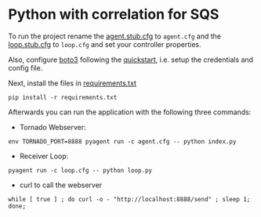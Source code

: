 # Python with correlation for SQS

To run the project rename the [agent.stub.cfg](agent.stub.cfg) to `agent.cfg` and the [loop.stub.cfg](loop.stub.cfg) to `loop.cfg` and
set your controller properties.

Also, configure [boto3](https://github.com/boto/boto3) following the [quickstart](https://github.com/boto/boto3#quick-start), i.e. setup the credentials and config file.

Next, install the files in [requirements.txt](requirements.txt)

```shell
pip install -r requirements.txt
```

Afterwards you can run the application with the following three commands:

- Tornado Webserver:
```shell
env TORNADO_PORT=8888 pyagent run -c agent.cfg -- python index.py
```

- Receiver Loop:
```shell
pyagent run -c loop.cfg -- python loop.py
```

- curl to call the webserver
```shell
while [ true ] ; do curl -o - "http://localhost:8888/send" ; sleep 1; done;
```
